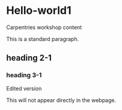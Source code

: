 # Hello-world1
Carpentries workshop content

This is a standard paragraph.
## heading 2-1

### heading 3-1

Edited version

This will not appear directly in the webpage.
